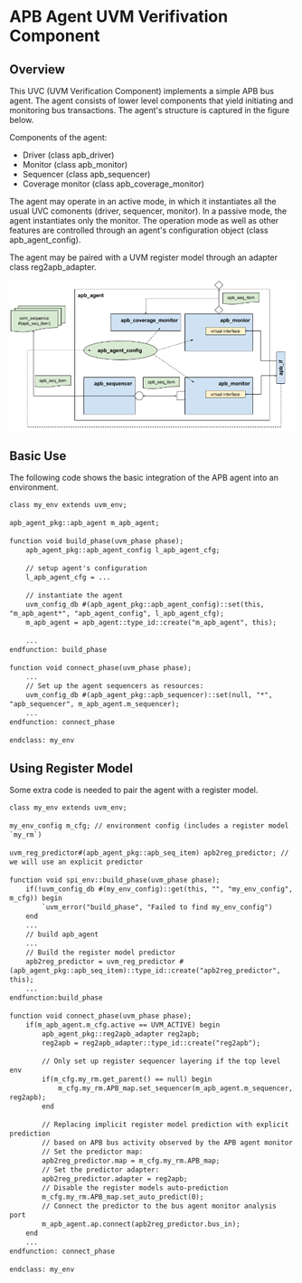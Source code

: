APB Agent UVM Verifivation Component
====================================

Overview
--------

This UVC (UVM Verification Component) implements a simple APB bus agent.
The agent consists of lower level components that yield initiating and
monitoring bus transactions. The agent's structure is captured in the
figure below.

Components of the agent:

- Driver (class apb_driver)
- Monitor (class apb_monitor)
- Sequencer (class apb_sequencer)
- Coverage monitor (class apb_coverage_monitor)

The agent may operate in an active mode, in which it instantiates all the
usual UVC comonents (driver, sequencer, monitor). In a passive mode, the
agent instantiates only the monitor. The operation mode as well as other
features are controlled through an agent's configuration object (class
apb_agent_config).

The agent may be paired with a UVM register model through an adapter class
reg2apb_adapter.

![apb_agent](apb_agent.png "Structure of the APB Agent.")


Basic Use
---------

The following code shows the basic integration of the APB agent into an environment.

```
class my_env extends uvm_env;

apb_agent_pkg::apb_agent m_apb_agent;

function void build_phase(uvm_phase phase);
    apb_agent_pkg::apb_agent_config l_apb_agent_cfg;

    // setup agent's configuration
    l_apb_agent_cfg = ...

    // instantiate the agent
    uvm_config_db #(apb_agent_pkg::apb_agent_config)::set(this, "m_apb_agent*", "apb_agent_config", l_apb_agent_cfg);
    m_apb_agent = apb_agent::type_id::create("m_apb_agent", this);

    ...
endfunction: build_phase

function void connect_phase(uvm_phase phase);
    ...
    // Set up the agent sequencers as resources:
    uvm_config_db #(apb_agent_pkg::apb_sequencer)::set(null, "*", "apb_sequencer", m_apb_agent.m_sequencer);
    ...
endfunction: connect_phase

endclass: my_env
```


Using Register Model
--------------------

Some extra code is needed to pair the agent with a register model.

```
class my_env extends uvm_env;

my_env_config m_cfg; // environment config (includes a register model `my_rm`)

uvm_reg_predictor#(apb_agent_pkg::apb_seq_item) apb2reg_predictor; // we will use an explicit predictor

function void spi_env::build_phase(uvm_phase phase);
    if(!uvm_config_db #(my_env_config)::get(this, "", "my_env_config", m_cfg)) begin
        `uvm_error("build_phase", "Failed to find my_env_config")
    end
    ...
    // build apb_agent
    ...
    // Build the register model predictor
    apb2reg_predictor = uvm_reg_predictor #(apb_agent_pkg::apb_seq_item)::type_id::create("apb2reg_predictor", this);
    ...
endfunction:build_phase

function void connect_phase(uvm_phase phase);
    if(m_apb_agent.m_cfg.active == UVM_ACTIVE) begin
        apb_agent_pkg::reg2apb_adapter reg2apb;
        reg2apb = reg2apb_adapter::type_id::create("reg2apb");

        // Only set up register sequencer layering if the top level env
        if(m_cfg.my_rm.get_parent() == null) begin
            m_cfg.my_rm.APB_map.set_sequencer(m_apb_agent.m_sequencer, reg2apb);
        end

        // Replacing implicit register model prediction with explicit prediction
        // based on APB bus activity observed by the APB agent monitor
        // Set the predictor map:
        apb2reg_predictor.map = m_cfg.my_rm.APB_map;
        // Set the predictor adapter:
        apb2reg_predictor.adapter = reg2apb;
        // Disable the register models auto-prediction
        m_cfg.my_rm.APB_map.set_auto_predict(0);
        // Connect the predictor to the bus agent monitor analysis port
        m_apb_agent.ap.connect(apb2reg_predictor.bus_in);
    end
    ...
endfunction: connect_phase

endclass: my_env
```

